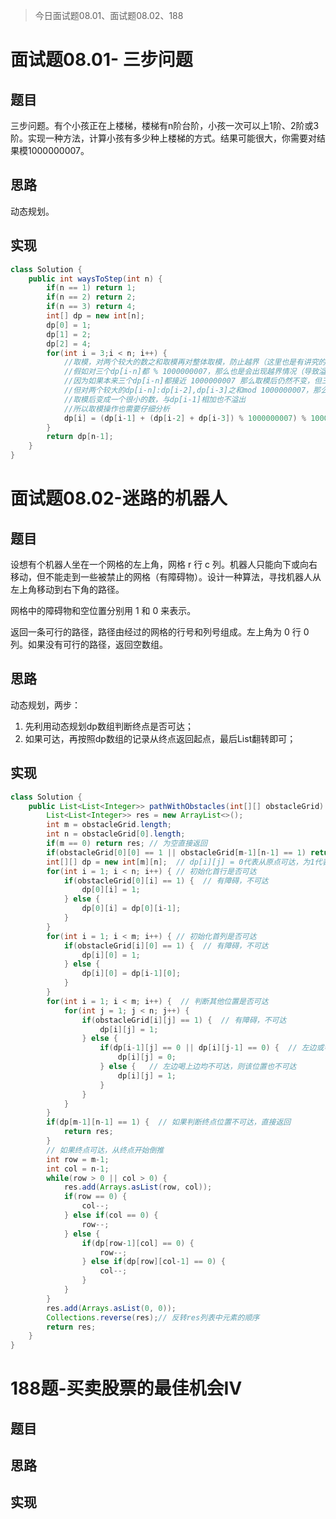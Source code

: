 > 今日面试题08.01、面试题08.02、188

# 面试题08.01-  三步问题

## 题目

三步问题。有个小孩正在上楼梯，楼梯有n阶台阶，小孩一次可以上1阶、2阶或3阶。实现一种方法，计算小孩有多少种上楼梯的方式。结果可能很大，你需要对结果模1000000007。

## 思路

动态规划。

## 实现

```java
class Solution {
    public int waysToStep(int n) {
        if(n == 1) return 1;
        if(n == 2) return 2;
        if(n == 3) return 4;
        int[] dp = new int[n];
        dp[0] = 1;
        dp[1] = 2;
        dp[2] = 4;
        for(int i = 3;i < n; i++) {
            //取模，对两个较大的数之和取模再对整体取模，防止越界（这里也是有讲究的）
            //假如对三个dp[i-n]都 % 1000000007，那么也是会出现越界情况（导致溢出变为负数的问题）
            //因为如果本来三个dp[i-n]都接近 1000000007 那么取模后仍然不变，但三个相加则溢出
            //但对两个较大的dp[i-n]:dp[i-2],dp[i-3]之和mod 1000000007，那么这两个较大的数相加大于 1000000007但又不溢出
            //取模后变成一个很小的数，与dp[i-1]相加也不溢出
            //所以取模操作也需要仔细分析
            dp[i] = (dp[i-1] + (dp[i-2] + dp[i-3]) % 1000000007) % 1000000007;
        }
        return dp[n-1];
    }
}
```

# 面试题08.02-迷路的机器人

## 题目

设想有个机器人坐在一个网格的左上角，网格 r 行 c 列。机器人只能向下或向右移动，但不能走到一些被禁止的网格（有障碍物）。设计一种算法，寻找机器人从左上角移动到右下角的路径。

网格中的障碍物和空位置分别用 1 和 0 来表示。

返回一条可行的路径，路径由经过的网格的行号和列号组成。左上角为 0 行 0 列。如果没有可行的路径，返回空数组。

## 思路

动态规划，两步：

1. 先利用动态规划dp数组判断终点是否可达；
2. 如果可达，再按照dp数组的记录从终点返回起点，最后List翻转即可；

## 实现

```java
class Solution {
    public List<List<Integer>> pathWithObstacles(int[][] obstacleGrid) {
        List<List<Integer>> res = new ArrayList<>();
        int m = obstacleGrid.length;
        int n = obstacleGrid[0].length;
        if(m == 0) return res; // 为空直接返回
        if(obstacleGrid[0][0] == 1 || obstacleGrid[m-1][n-1] == 1) return res; // 起点或终点有障碍，不可达，直接返回
        int[][] dp = new int[m][n];  // dp[i][j] = 0代表从原点可达，为1代表不可达
        for(int i = 1; i < n; i++) { // 初始化首行是否可达
            if(obstacleGrid[0][i] == 1) {  // 有障碍，不可达
                dp[0][i] = 1;
            } else {
                dp[0][i] = dp[0][i-1];
            }
        }
        for(int i = 1; i < m; i++) { // 初始化首列是否可达
            if(obstacleGrid[i][0] == 1) {  // 有障碍，不可达
                dp[i][0] = 1;
            } else {
                dp[i][0] = dp[i-1][0];
            }
        }
        for(int i = 1; i < m; i++) {  // 判断其他位置是否可达
            for(int j = 1; j < n; j++) {
                if(obstacleGrid[i][j] == 1) {  // 有障碍，不可达
                    dp[i][j] = 1;
                } else {
                    if(dp[i-1][j] == 0 || dp[i][j-1] == 0) {  // 左边或者上边可达且本身无障碍，则可达
                        dp[i][j] = 0;
                    } else {   // 左边喝上边均不可达，则该位置也不可达
                        dp[i][j] = 1; 
                    }
                }
            }
        }
        if(dp[m-1][n-1] == 1) {  // 如果判断终点位置不可达，直接返回
            return res;
        }
        // 如果终点可达，从终点开始倒推
        int row = m-1;
        int col = n-1;
        while(row > 0 || col > 0) {
            res.add(Arrays.asList(row, col));
            if(row == 0) {
                col--;
            } else if(col == 0) {
                row--;
            } else {
                if(dp[row-1][col] == 0) {
                    row--;
                } else if(dp[row][col-1] == 0) {
                    col--;
                }
            }
        }
        res.add(Arrays.asList(0, 0));
        Collections.reverse(res);// 反转res列表中元素的顺序
        return res;
    }
}
```



# 188题-买卖股票的最佳机会Ⅳ

## 题目



## 思路



## 实现

```java

```

